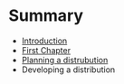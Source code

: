 # Summary

* [Introduction](README.md)
* [First Chapter](chapter1.md)
* [Planning a distrubution](planning.md)
* Developing a distribution

